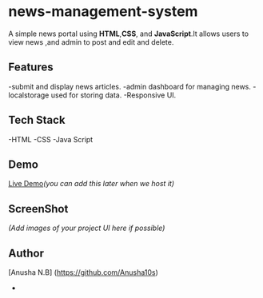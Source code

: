 # news-management-system
A simple news portal  using **HTML**,**CSS**, and **JavaScript**.It allows users to view news ,and admin to post and edit and delete.
## Features
-submit and display news articles.
-admin dashboard for managing news.
-localstorage used for storing data.
-Responsive UI.
## Tech Stack
-HTML
-CSS
-Java Script
## Demo
[Live Demo](#)*(you can add this later when we host it)*
## ScreenShot
*(Add images of your project UI here if possible)*
## Author
[Anusha N.B]
(https://github.com/Anusha10s)




-
